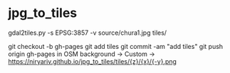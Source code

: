 # jpg_to_tiles

gdal2tiles.py -s EPSG:3857 -v source/chura1.jpg tiles/

git checkout -b gh-pages
git add tiles
git commit -am "add tiles"
git push origin gh-pages
in OSM background -> Custom -> https://niryariv.github.io/jpg_to_tiles/tiles/{z}/{x}/{-y}.png
